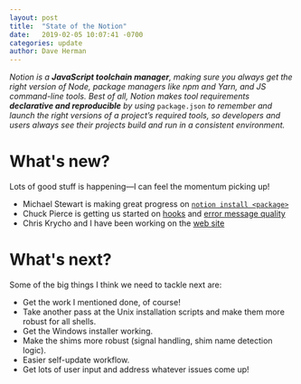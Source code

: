 ```yaml
---
layout: post
title:  "State of the Notion"
date:   2019-02-05 10:07:41 -0700
categories: update
author: Dave Herman
---
```

_Notion is a **JavaScript toolchain manager**, making sure you always get the right version of Node, package managers like npm and Yarn, and JS command-line tools. Best of all, Notion makes tool requirements **declarative and reproducible** by using_ `package.json` _to remember and launch the right versions of a project’s required tools, so developers and users always see their projects build and run in a consistent environment._

# What's new?

Lots of good stuff is happening—I can feel the momentum picking up!

- Michael Stewart is making great progress on [`notion install <package>`](https://github.com/notion-cli/notion/issues/148)
- Chuck Pierce is getting us started on [hooks](https://github.com/notion-cli/notion/pull/241) and [error message quality](https://github.com/notion-cli/notion/pull/249)
- Chris Krycho and I have been working on the [web site](https://www.notionjs.com/)

<!--more-->

# What's next?

Some of the big things I think we need to tackle next are:

- Get the work I mentioned done, of course!
- Take another pass at the Unix installation scripts and make them more robust for all shells.
- Get the Windows installer working.
- Make the shims more robust (signal handling, shim name detection logic).
- Easier self-update workflow.
- Get lots of user input and address whatever issues come up!
